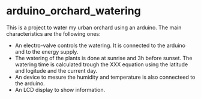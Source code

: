 # arduino_orchard_watering
This is a project to water my urban orchard using an arduino.
The main characteristics are the following ones:
* An electro-valve controls the watering. It is connected to the arduino and to the energy supply.
* The watering of the plants is done at sunrise and 3h before sunset. The watering time is calculated trough the XXX equation using the latitude and logitude and the current day.
* An device to mesure the humidity and temperature is also connecteed to the arduino.
* An LCD display to show information.

